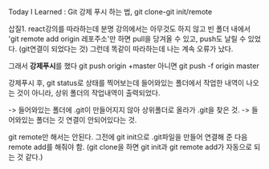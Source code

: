 Today I Learned : Git 강제 푸시 하는 법, git clone-git init/remote

삽질1.
react강의를 따라하는데
분명 강의에서는 아무것도 하지 않고 빈 폴더 내에서
'git remote add origin 레포주소'만 하면 pull을 당겨올 수 있고, push도 날릴 수 있었다.
(git연결이 되었다는 것)
그런데 똑같이 따라하는데 나는 계속 오류가 났다.

그래서 **강제푸시**를 했다
git push origin +master
아니면 git push -f origin master

강제푸시 후, git status로 상태를 찍어보는데
들어와있는 폴더에서 작업한 내역이 나오는 것이 아니라, 상위 폴더의 작업내역이 출력되었다.

-> 들어와있는 폴더에 .git이 만들어지지 않아 상위폴더로 올라가 .git을 찾은 것.
-> 들어와있는 폴더는 깃 연결이 안되어있다는 것.

git remote만 해서는 안된다. 그전에 git init으로 .git파일을 만들어 연결해 준 다음 remote add를 해줘야 함.
(git clone을 하면 git init과 git remote add가 자동으로 되는 것 같다.)
